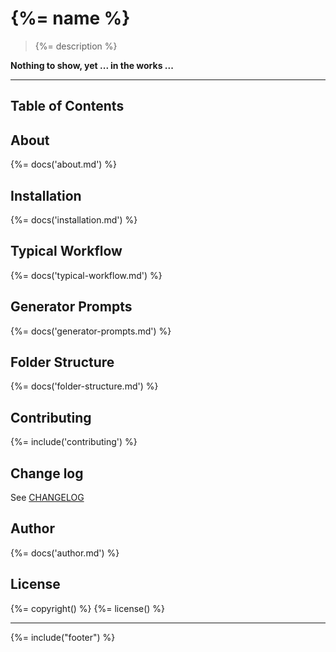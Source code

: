 # {%= name %}

> {%= description %}

**Nothing to show, yet ... in the works ...**

---

## Table of Contents
<!-- toc -->

## About
{%= docs('about.md') %}

## Installation
{%= docs('installation.md') %}

## Typical Workflow
{%= docs('typical-workflow.md') %}

## Generator Prompts
{%= docs('generator-prompts.md') %}

## Folder Structure
{%= docs('folder-structure.md') %}

## Contributing
{%= include('contributing') %}

## Change log
See [CHANGELOG](CHANGELOG.yml)

## Author
{%= docs('author.md') %}

## License
{%= copyright() %}
{%= license() %}

***

{%= include("footer") %}
